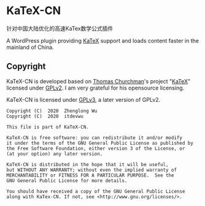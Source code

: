# KaTeX-CN

针对中国大陆优化的高速KaTex数学公式插件

A WordPress plugin providing [KaTeX](https://katex.org) support and loads content faster in the mainland of China.

## Copyright

KaTeX-CN is developed based on [Thomas Churchman](https://churchman.nl)'s project "[KaTeX](https://wordpress.org/plugins/katex)" licensed under [GPLv2](https://opensource.org/licenses/GPL-2.0).
I am very grateful for his opensource licensing.

KaTeX-CN is licensed under [GPLv3](https://opensource.org/licenses/GPL-3.0), a later version of GPLv2.

```
Copyright (C)  2020  Zhenglong Wu
Copyright (C)  2020  itdevwu

This file is part of KaTeX-CN.

KaTeX-CN is free software: you can redistribute it and/or modify
it under the terms of the GNU General Public License as published by
the Free Software Foundation, either version 3 of the License, or 
(at your option) any later version.

KaTeX-CN is distributed in the hope that it will be useful,
but WITHOUT ANY WARRANTY; without even the implied warranty of
MERCHANTABILITY or FITNESS FOR A PARTICULAR PURPOSE.  See the
GNU General Public License for more details.

You should have received a copy of the GNU General Public License
along with KaTex-CN. If not, see <http://www.gnu.org/licenses/>.
```

